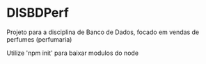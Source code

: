 # DISBDPerf
Projeto para a disciplina de Banco de Dados, focado em vendas de perfumes (perfumaria)


Utilize 'npm init' para baixar modulos do node